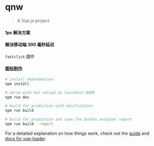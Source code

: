 # qnw

> A Vue.js project

#### 1px 解決方案


#### 解決移动端 300 毫秒延迟

`fastclick` 插件

#### [图标制作](https://www.iconfont.cn/)

``` bash
# install dependencies
npm install

# serve with hot reload at localhost:8080
npm run dev

# build for production with minification
npm run build

# build for production and view the bundle analyzer report
npm run build --report
```

For a detailed explanation on how things work, check out the [guide](http://vuejs-templates.github.io/webpack/) and [docs for vue-loader](http://vuejs.github.io/vue-loader).
